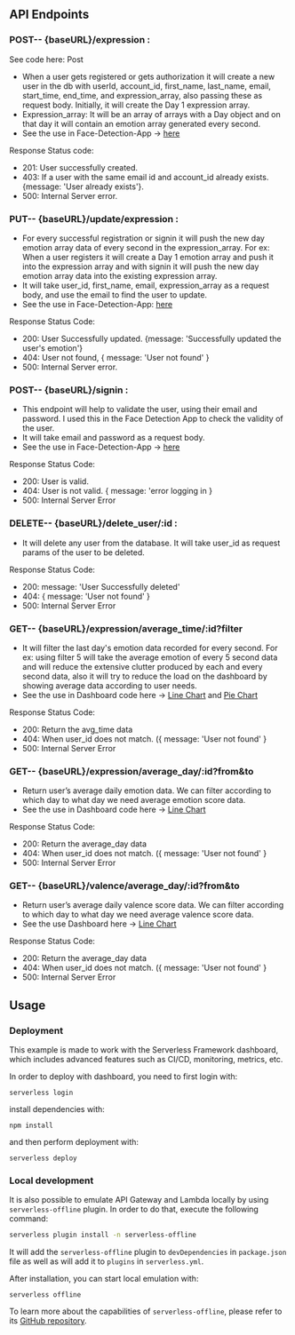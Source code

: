 ## API Endpoints


### POST-- {baseURL}/expression : 
See code here: Post

- When a user gets registered or gets authorization it will create a new user in the db with userId, account_id, first_name, last_name, email, start_time, end_time, and expression_array, also passing these as request body. Initially, it will create the Day 1 expression array. 
- Expression_array: It will be an array of arrays with a Day object and on that day it will contain an emotion array generated every second.
- See the use in Face-Detection-App -> [here](https://github.com/ShenpaiSharma/Caring-App/blob/535c9c4767bafeec4c0bc770c89e349f67ae59d3/Face-Detection/public/script.js#L69)

Response Status code: 
- 201: User successfully created.
- 403: If a user with the same email id and account_id already exists. {message: 'User already exists'}.
- 500: Internal Server error.

### PUT-- {baseURL}/update/expression :

- For every successful registration or signin it will push the new day emotion array data of every second in the expression_array. For ex: When a user registers it will create a Day 1 emotion array and push it into the expression array and with signin it will push the new day emotion array data into the existing expression array.
- It will take user_id, first_name, email, expression_array as a request body, and use the email to find the user to update.
- See the use in Face-Detection-App: [here](https://github.com/ShenpaiSharma/Caring-App/blob/535c9c4767bafeec4c0bc770c89e349f67ae59d3/Face-Detection/public/script.js#L146)

Response Status Code:
- 200: User Successfully updated.  {message: 'Successfully updated the user's emotion'}
- 404: User not found, { message: 'User not found' }
- 500: Internal Server error.

### POST-- {baseURL}/signin :

- This endpoint will help to validate the user, using their email and password. I used this in the Face Detection App to check the validity of the user.
- It will take email and password as a request body. 
- See the use in Face-Detection-App -> [here](https://github.com/ShenpaiSharma/Caring-App/blob/535c9c4767bafeec4c0bc770c89e349f67ae59d3/Face-Detection/public/script.js#L107)

Response Status Code: 
- 200: User is valid.
- 404: User is not valid. { message: 'error logging in }
- 500: Internal Server Error

### DELETE-- {baseURL}/delete_user/:id :

- It will delete any user from the database. It will take user_id as request params of the user to be deleted.

Response Status Code: 
- 200: message: 'User Successfully deleted'
- 404: { message: 'User not found' }
- 500: Internal Server Error

### GET-- {baseURL}/expression/average_time/:id?filter

- It will filter the last day's emotion data recorded for every second. For ex: using filter 5 will take the average emotion of every 5 second data and will reduce the extensive clutter produced by each and every second data, also it will try to reduce the load on the dashboard by showing average data according to user needs.
- See the use in Dashboard code here -> [Line Chart](https://github.com/ShenpaiSharma/Caring-App/blob/535c9c4767bafeec4c0bc770c89e349f67ae59d3/caring-app/src/components/Dashboard/Dashboard.js#L131) and [Pie Chart](https://github.com/ShenpaiSharma/Caring-App/blob/535c9c4767bafeec4c0bc770c89e349f67ae59d3/caring-app/src/components/Dashboard/Dashboard.js#L75)

Response Status Code: 
- 200: Return the avg_time data
- 404: When user_id does not match. ({ message: 'User not found' }
- 500: Internal Server Error

### GET-- {baseURL}/expression/average_day/:id?from&to

- Return user’s average daily emotion data. We can filter according to which day to what day we need average emotion score data.
- See the use in Dashboard code here -> [Line Chart](https://github.com/ShenpaiSharma/Caring-App/blob/535c9c4767bafeec4c0bc770c89e349f67ae59d3/caring-app/src/components/Dashboard/Dashboard.js#L228)

Response Status Code: 
- 200: Return the average_day data
- 404: When user_id does not match. ({ message: 'User not found' }
- 500: Internal Server Error

### GET-- {baseURL}/valence/average_day/:id?from&to

- Return user’s average daily valence score data. We can filter according to which day to what day we need average valence score data.
- See the use Dashboard here -> [Line Chart](https://github.com/ShenpaiSharma/Caring-App/blob/535c9c4767bafeec4c0bc770c89e349f67ae59d3/caring-app/src/components/Dashboard/Dashboard.js#L321)

Response Status Code: 
- 200: Return the average_day data
- 404: When user_id does not match. ({ message: 'User not found' }
- 500: Internal Server Error




## Usage

### Deployment

This example is made to work with the Serverless Framework dashboard, which includes advanced features such as CI/CD, monitoring, metrics, etc.

In order to deploy with dashboard, you need to first login with:

```
serverless login
```

install dependencies with:

```
npm install
```

and then perform deployment with:

```
serverless deploy
```

### Local development

It is also possible to emulate API Gateway and Lambda locally by using `serverless-offline` plugin. In order to do that, execute the following command:

```bash
serverless plugin install -n serverless-offline
```

It will add the `serverless-offline` plugin to `devDependencies` in `package.json` file as well as will add it to `plugins` in `serverless.yml`.

After installation, you can start local emulation with:

```
serverless offline
```

To learn more about the capabilities of `serverless-offline`, please refer to its [GitHub repository](https://github.com/dherault/serverless-offline).
